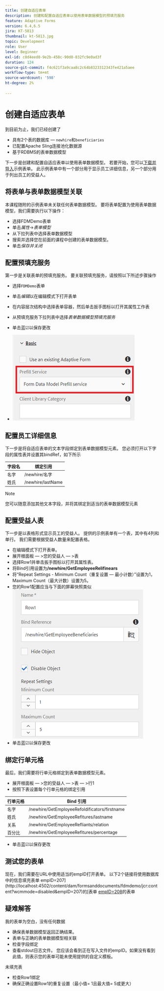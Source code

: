 ```yaml
---
title: 创建自适应表单
description: 创建和配置自适应表单以使用表单数据模型的预填充服务
feature: Adaptive Forms
version: 6.4,6.5
jira: KT-5813
thumbnail: kt-5813.jpg
topic: Development
role: User
level: Beginner
exl-id: c8d4eed8-9e2b-458c-90d8-832fc9e0ad3f
duration: 124
source-git-commit: f4c621f3a9caa8c2c64b8323312343fe421a5aee
workflow-type: tm+mt
source-wordcount: '598'
ht-degree: 2%

---
```


# 创建自适应表单

到目前为止，我们已经创建了

* 具有2个表的数据库 — `newhire`和`beneficiaries`
* 已配置Apache Sling连接池化数据源
* 基于RDBMS的表单数据模型

下一步是创建和配置自适应表单以使用表单数据模型。  若要开始，您可以[下载并导入](assets/fdm-demo-af.zip)示例表单。 此示例表单中有一个部分用于显示员工详细信息，另一个部分用于列出员工的受益人。

## 将表单与表单数据模型关联

本课程随附的示例表单未关联任何表单数据模型。 要将表单配置为使用表单数据模型，我们需要执行以下操作：

* 选择FDMDemo表单
* 单击&#x200B;_属性_->_表单模型_
* 从下拉列表中选择表单数据模型
* 搜索并选择您在前面的课程中创建的表单数据模型。
* 单击&#x200B;_保存并关闭_

## 配置预填充服务

第一步是关联表单的预填充服务。 要关联预填充服务，请按照以下所述步骤操作

* 选择`FDMDemo`表单
* 单击&#x200B;_编辑_&#x200B;以在编辑模式下打开表单
* 在内容层次结构中选择表单容器，然后单击扳手图标以打开其属性工作表
* 从预填充服务下拉列表中选择&#x200B;_表单数据模型预填充服务_
* 单击蓝☑以保存更改

* ![预填充服务](assets/fdm-prefill.png)

## 配置员工详细信息

下一步是将自适应表单的文本字段绑定到表单数据模型元素。 您必须打开以下字段的属性表并设置其bindRef，如下所示


| 字段名 | 绑定引用 |
|------------|--------------------|
| 名字 | /newhire/名字 |
| 姓氏 | /newhire/lastName |

>[!NOTE]
>
>您可以随意添加其他文本字段，并将其绑定到适当的表单数据模型元素

## 配置受益人表

下一步是以表格形式显示员工的受益人。 提供的示例表单有一个表，其中有4列和单行。 我们需要根据受益人数量来配置表格。

* 在编辑模式下打开表单。
* 展开根面板 — >您的受益人 — >表
* 选择Row1并单击扳手图标以打开其属性表。
* 将Bind引用设置为&#x200B;**/newhire/GetEmployeeRelifinears**
* 将“Repeat Settings - Minimum Count（重复设置 — 最小计数）”设置为1， Maximum Count（最大计数）设置为5。
* 您的Row1配置应当与下面的屏幕快照类似
  ![行配置](assets/configure-row.PNG)
* 单击蓝☑以保存更改

## 绑定行单元格

最后，我们需要将行单元格绑定到表单数据模型元素。

* 展开根面板 — >您的受益人 — >表 — >行1
* 按照下表设置每个行单元格的绑定引用

| 行单元格 | Bind 引用 |
|------------|----------------------------------------------|
| 名字 | /newhire/GetEmployeeRefoldificators/firstname |
| 姓氏 | /newhire/GetEmployeeRefitures/lastname |
| 关系 | /newhire/GetEmployeeRefliants/relation |
| 百分比 | /newhire/GetEmployeeRefitures/percentage |

* 单击蓝☑以保存更改

## 测试您的表单

现在，我们需要在URL中使用适当的empID打开表单。 以下2个链接将使用数据库中的信息填充表单
empID=207](http://localhost:4502/content/dam/formsanddocuments/fdmdemo/jcr:content?wcmmode=disabled&amp;empID=207)的[表单
[empID=208](http://localhost:4502/content/dam/formsanddocuments/fdmdemo/jcr:content?wcmmode=disabled&amp;empID=208)的表单

## 疑难解答

我的表单为空白，没有任何数据

* 确保表单数据模型返回正确结果。
* 表单与正确的表单数据模型相关联
* 检查字段绑定
* 查看stdout日志文件。 您应该会看到正在写入文件的empID。如果没有看到此值，则表示您的表单可能未使用提供的自定义模板。

未填充表

* 检查Row1绑定
* 确保正确设置Row1的重复设置（最小值= 1且最大值= 5或更大）
